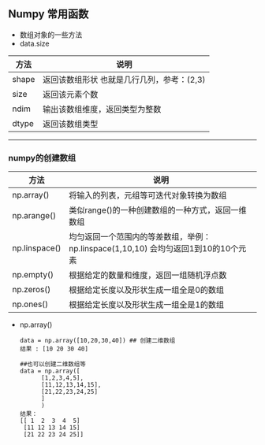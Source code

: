 ## Numpy 常用函数

* 数组对象的一些方法
* data.size

| 方法  | 说明                                       |
| ----- | ------------------------------------------ |
| shape | 返回该数组形状 也就是几行几列，参考：(2,3) |
| size  | 返回该元素个数                             |
| ndim  | 输出该数组维度，返回类型为整数             |
| dtype | 返回该数组类型                             |

***

### numpy的创建数组

| 方法          | 说明                                                         |
| ------------- | ------------------------------------------------------------ |
| np.array()    | 将输入的列表，元组等可迭代对象转换为数组                     |
| np.arange()   | 类似range()的一种创建数组的一种方式，返回一维数组            |
| np.linspace() | 均匀返回一个范围内的等差数组，举例：np.linspace(1,10,10) 会均匀返回1到10的10个元素 |
| np.empty()    | 根据给定的数量和维度，返回一组随机浮点数                     |
| np.zeros()    | 根据给定长度以及形状生成一组全是0的数组                      |
| np.ones()     | 根据给定长度以及形状生成一组全是1的数组                      |

* np.array()

  ```
  data = np.array([10,20,30,40]) ## 创建二维数组
  结果 : [10 20 30 40]
  
  ##也可以创建二维数组等
  data = np.array([
  		[1,2,3,4,5],
  		[11,12,13,14,15],
  		[21,22,23,24,25]
  		]
  		)
  结果：
  [[ 1  2  3  4  5]
   [11 12 13 14 15]
   [21 22 23 24 25]]
  ```

  

